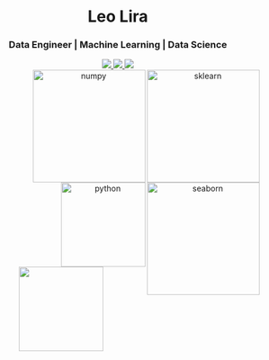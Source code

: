 <h1 align="center">Leo Lira </h1>
<div align="center">
<h3>Data Engineer | Machine Learning | Data Science</h3>

<a href="https://www.linkedin.com/in/liradiniz/" alt="Linkedin">
    <img src="https://img.shields.io/badge/LinkedIn-0077B5?style=for-the-badge&logo=linkedin&logoColor=white" />
 </a>
     
    
  <a href="http://api.whatsapp.com/send?phone=5516981438827" alt="WhatsApp">
    <img src="https://img.shields.io/badge/WhatsApp-25D366?style=for-the-badge&logo=whatsapp&logoColor=white"/>
    </a>
  
  <a href="liradiniz89@gmail.com">
    <img src="https://img.shields.io/badge/e‑mail-D14836.svg?style=for-the-badge&logo=GMail&logoColor=white">
    </a>
 </div>
 
<div align="center">
 <img width="200" align="right" src="https://upload.wikimedia.org/wikipedia/commons/0/05/Scikit_learn_logo_small.svg" alt="sklearn" /> 
 <img width="200" align="right" src="https://upload.wikimedia.org/wikipedia/commons/1/1a/NumPy_logo.svg" alt="numpy" /> 
 <img width="200" align="right" src="https://seaborn.pydata.org/_images/logo-wide-lightbg.svg" alt="seaborn" />
 <img width="150" align="right" src="https://cdn3.iconfinder.com/data/icons/logos-and-brands-adobe/512/267_Python-512.png" alt="python" />  
 
  
  <img height="150em" src="https://github-readme-stats.vercel.app/api/top-langs/?username=FireStrings&layout=compact&langs_count=16&theme=dark"/>
  </div>
<!-- ![Snake animation](https://github.com/brunoamaraldev/brunoamaraldev/blob/output/github-contribution-grid-snake.svg) -->
<!-- -->
